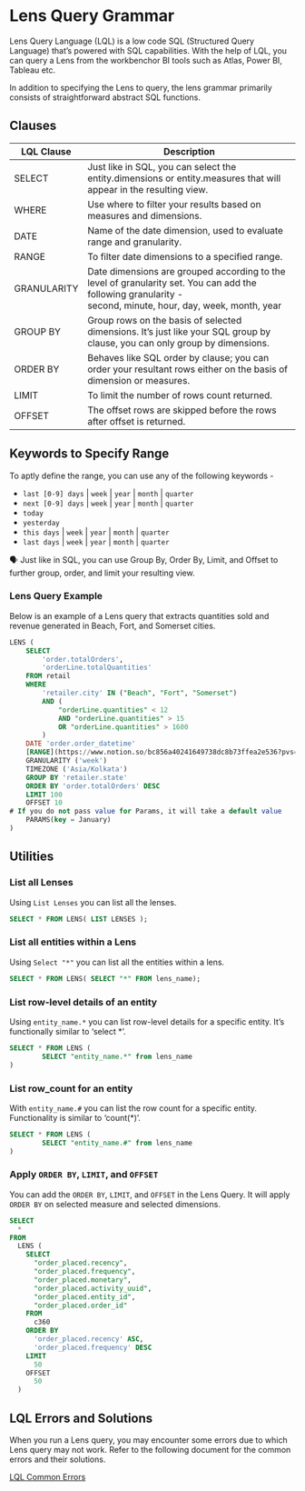 # Lens Query Grammar
Lens Query Language (LQL) is a low code SQL (Structured Query Language) that’s powered with SQL capabilities. With the help of LQL, you can query a Lens from the workbenchor BI tools such as Atlas, Power BI, Tableau etc. 

In addition to specifying the Lens to query, the lens grammar primarily consists of straightforward abstract SQL functions.

## Clauses
| LQL Clause | Description |
| --- | --- |
| SELECT | Just like in SQL, you can select the entity.dimensions or entity.measures that will appear in the resulting view. |
| WHERE | Use where to filter your results based on measures and dimensions. |
| DATE | Name of the date dimension, used to evaluate range and granularity. |
| RANGE | To filter date dimensions to a specified range.  |
| GRANULARITY | Date dimensions are grouped according to the level of granularity set. You can add the following granularity -second, minute, hour, day, week, month, year |
| GROUP BY | Group rows on the basis of selected dimensions. It’s just like your SQL group by clause, you can only group by dimensions. |
| ORDER BY | Behaves like SQL order by clause; you can order your resultant rows either on the basis of dimension or measures. |
| LIMIT | To limit the number of rows count returned. |
| OFFSET | The offset rows are skipped before the rows after offset is returned. |

## Keywords to Specify Range

To aptly define the range, you can use any of the following keywords -

- `last [0-9] days` | `week` | `year` | `month` | `quarter`
- `next [0-9] days` | `week` | `year` | `month` | `quarter`
- `today`
- `yesterday`
- `this days` | `week` | `year` | `month` | `quarter`
- `last days` | `week` | `year` | `month` | `quarter`


<aside class=callout>
🗣 Just like in SQL, you can use Group By, Order By, Limit, and Offset to further group, order, and limit your resulting view. </aside>

### **Lens Query Example**
Below is an example of a Lens query that extracts quantities sold and revenue generated in Beach, Fort, and Somerset cities.

```sql
LENS (
    SELECT  
        'order.totalOrders',
        'orderLine.totalQuantities'
    FROM retail
    WHERE
        'retailer.city' IN ("Beach", "Fort", "Somerset")
        AND (
            "orderLine.quantities" < 12
            AND "orderLine.quantities" > 15
            OR "orderLine.quantities" > 1600
        )
    DATE 'order.order_datetime' 
    [RANGE](https://www.notion.so/bc856a40241649738dc8b73ffea2e536?pvs=21) ('last quarter') 
    GRANULARITY ('week') 
    TIMEZONE ('Asia/Kolkata')
    GROUP BY 'retailer.state'
    ORDER BY 'order.totalOrders' DESC
    LIMIT 100 
    OFFSET 10 
# If you do not pass value for Params, it will take a default value
    PARAMS(key = January)
)
```

## Utilities

### **List all Lenses**

Using `List Lenses` you can list all the lenses.

```sql
SELECT * FROM LENS( LIST LENSES );
```

### **List all entities within a Lens**

Using `Select "*"` you can list all the entities within a lens.

```sql
SELECT * FROM LENS( SELECT "*" FROM lens_name);
```

### **List row-level details of an entity**

Using `entity_name.*` you can list row-level details for a specific entity. It’s functionally similar to ‘select *’.

```sql
SELECT * FROM LENS (
		SELECT "entity_name.*" from lens_name
)
```

### **List row_count for an entity**

With `entity_name.#` you can list the row count for a specific entity. Functionality is similar to ‘count(*)’.

```sql
SELECT * FROM LENS (
		SELECT "entity_name.#" from lens_name
)
```

### **Apply `ORDER BY`, `LIMIT`, and `OFFSET`**

You can add the `ORDER BY`, `LIMIT`, and `OFFSET` in the Lens Query. It will apply `ORDER BY` on selected measure and selected dimensions.

```sql
SELECT
  *
FROM
  LENS (
    SELECT
      "order_placed.recency",
      "order_placed.frequency",
      "order_placed.monetary",
      "order_placed.activity_uuid",
      "order_placed.entity_id",
      "order_placed.order_id"
    FROM
      c360
    ORDER BY
      'order_placed.recency' ASC,
      'order_placed.frequency' DESC
    LIMIT
      50
    OFFSET
      50
  )
```
## LQL Errors and Solutions
When you run a Lens query, you may encounter some errors due to which Lens query may not work. Refer to the following document for the common errors and their solutions.

[LQL Common Errors](lens_error.md)
